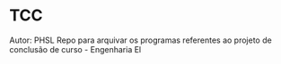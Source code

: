 # TCC
Autor: PHSL
Repo para arquivar os programas referentes ao projeto de conclusão de curso - Engenharia El
